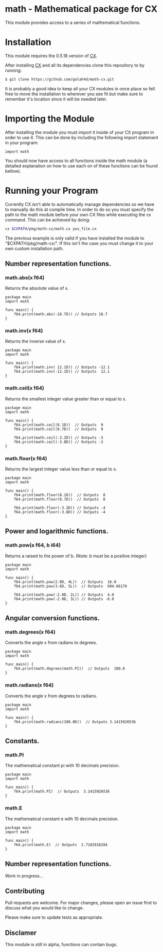 # math - Mathematical package for CX 

This module provides access to a series of mathematical functions.

# Installation
This module requires the 0.5.18 version of [CX](https://github.com/skycoin/cx).

After installing [CX](https://github.com/skycoin/cx) and all its dependencies clone this repository to by running:

```sh
$ git clone https://github.com/galah4d/math-cx.git
```
It is probably a good idea to keep all your CX modules in once place so fell free to move the installation to wherever you see fit but make sure to remember it's location since it will be needed later.

# Importing the Module

After installing the module you must import it inside of your CX program in order to use it. This can be done by including the following import statement in your program:

```cx
import math
```
You should now have access to all functions inside the math module (a detailed explanation on how to use each on of these functions can be found bellow).

# Running your Program
Currently CX isn't able to automatically manage dependencies so we have to manually do this at compile time. In order to do so you must specify the path to the math module before your own CX files while executing the cx command. This can be achieved by doing:
```bash
cx $CXPATH/pkg/math-cx/math.cx you_file.cx
```
The previous example is only valid if you have installed the module to "$CXPATH/pkg/math-cx/". If this isn't the case you must change it to your own custom installation path.

## Number representation functions.

### math.abs(x f64)
Returns the absolute value of x.

```cx
package main
import math

func main() {
    f64.print(math.abs(-18.7D)) // Outputs 18.7
}
```

### math.inv(x f64)
Returns the inverse value of x.

```cx
package main
import math

func main() {
    f64.print(math.inv( 12.1D)) // Outputs -12.1
    f64.print(math.inv(-12.1D)) // Outputs  12.1
}
```

### math.ceil(x f64)
Returns the smallest integer value greater than or equal to x.

```cx
package main
import math

func main() {
    f64.print(math.ceil(8.1D))  // Outputs  9
    f64.print(math.ceil(8.7D))  // Outputs  9

    f64.print(math.ceil(-3.2D)) // Outputs -3
    f64.print(math.ceil(-3.8D)) // Outputs -3
}
```

### math.floor(x f64)
Returns the largest integer value less than or equal to x.

```cx
package main
import math

func main() {
    f64.print(math.floor(8.1D))  // Outputs  8
    f64.print(math.floor(8.7D))  // Outputs  8

    f64.print(math.floor(-3.2D)) // Outputs -4
    f64.print(math.floor(-3.8D)) // Outputs -4
}
```

## Power and logarithmic functions.

### math.pow(a f64, b i64)
Returns a raised to the power of b. (Note: b must be a positive integer)

```cx
package main
import math

func main() {
    f64.print(math.pow(2.0D, 4L))  // Outputs  16.0
    f64.print(math.pow(3.6D, 5L))  // Outputs  604.66176

    f64.print(math.pow(-2.0D, 2L)) // Outputs  4.0
    f64.print(math.pow(-2.0D, 3L)) // Outputs -8.0
}
```

## Angular conversion functions.

### math.degrees(x f64)
Converts the angle x from radians to degrees.

```cx
package main
import math

func main() {
    f64.print(math.degrees(math.PI))  // Outputs  180.0
}
```

### math.radians(x f64)
Converts the angle x from degrees to radians.

```cx
package main
import math

func main() {
    f64.print(math.radians(180.0D))  // Outputs 3.1415926536
}
```

## Constants.

### math.PI
The mathematical constant pi with 10 decimals precision.

```cx
package main
import math

func main() {
    f64.print(math.PI)  // Outputs  3.1415926536
}
```

### math.E
The mathematical constant e with 10 decimals precision.

```cx
package main
import math

func main() {
    f64.print(math.E)  // Outputs  2.7182818284
}
```

## Number representation functions.
Work in progress...

## Contributing
Pull requests are welcome. For major changes, please open an issue first to discuss what you would like to change.

Please make sure to update tests as appropriate.


## Disclamer
This module is still in alpha, functions can contain bugs.